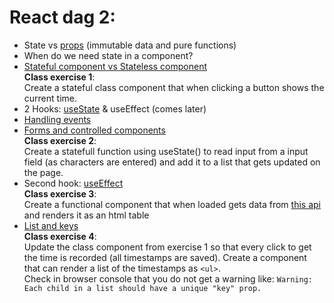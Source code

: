 # React dag 2:
- State vs [props](https://reactjs.org/docs/components-and-props.html#props-are-read-only) (immutable data and pure functions)
- When do we need state in a component?
- [Stateful component vs Stateless component](https://reactjs.org/docs/hooks-state.html#equivalent-class-example)  
**Class exercise 1**:   
Create a stateful class component that when clicking a button shows the current time.
- 2 Hooks: [useState](https://reactjs.org/docs/hooks-state.html) & useEffect (comes later)
- [Handling events](https://reactjs.org/docs/handling-events.html)
- [Forms and controlled components](https://reactjs.org/docs/forms.html#controlled-components)  
**Class exercise 2**:   
Create a statefull function using useState() to read input from a input field (as characters are entered) and add it to a list that gets updated on the page.
- Second hook: [useEffect](https://reactjs.org/docs/hooks-effect.html)  
**Class exercise 3**:   
Create a functional component that when loaded gets data from [this api](https://jsonplaceholder.typicode.com/albums) and renders it as an html table  
- [List and keys](https://reactjs.org/docs/lists-and-keys.html#basic-list-component)   
**Class exercise 4**:  
Update the class component from exercise 1 so that every click to get the time is recorded (all timestamps are saved).
Create a component that can render a list of the timestamps as `<ul>`.  
Check in browser console that you do not get a warning like: 
`Warning: Each child in a list should have a unique "key" prop.`
